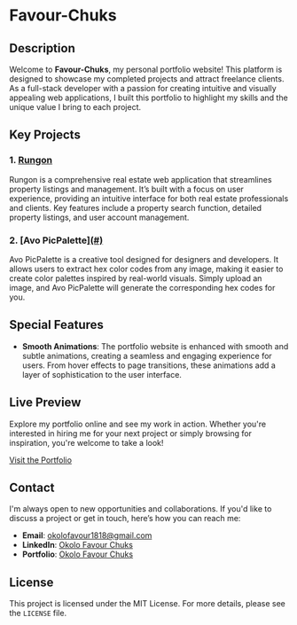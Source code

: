 # Favour-Chuks

## Description

Welcome to **Favour-Chuks**, my personal portfolio website! This platform is designed to showcase my completed projects and attract freelance clients. As a full-stack developer with a passion for creating intuitive and visually appealing web applications, I built this portfolio to highlight my skills and the unique value I bring to each project.

## Key Projects

### 1. [Rungon](https://github.com/Favour-chuks/Rungon)
Rungon is a comprehensive real estate web application that streamlines property listings and management. It’s built with a focus on user experience, providing an intuitive interface for both real estate professionals and clients. Key features include a property search function, detailed property listings, and user account management.

### 2. [Avo PicPalette][(#)](https://github.com/Favour-chuks/Avo-PicPalette)
Avo PicPalette is a creative tool designed for designers and developers. It allows users to extract hex color codes from any image, making it easier to create color palettes inspired by real-world visuals. Simply upload an image, and Avo PicPalette will generate the corresponding hex codes for you.

## Special Features

- **Smooth Animations**: The portfolio website is enhanced with smooth and subtle animations, creating a seamless and engaging experience for users. From hover effects to page transitions, these animations add a layer of sophistication to the user interface.

## Live Preview

Explore my portfolio online and see my work in action. Whether you're interested in hiring me for your next project or simply browsing for inspiration, you're welcome to take a look!

[Visit the Portfolio](https://my-portfolio-favour-chuks-projects.vercel.app)

## Contact

I'm always open to new opportunities and collaborations. If you'd like to discuss a project or get in touch, here’s how you can reach me:

- **Email**: [okolofavour1818@gmail.com](mailto:okolofavour1818@gmail.com)
- **LinkedIn**: [Okolo Favour Chuks](https://www.linkedin.com/in/favour-chuks/)
- **Portfolio**: [Okolo Favour Chuks](https://my-portfolio-favour-chuks-projects.vercel.app)

## License

This project is licensed under the MIT License. For more details, please see the `LICENSE` file.

